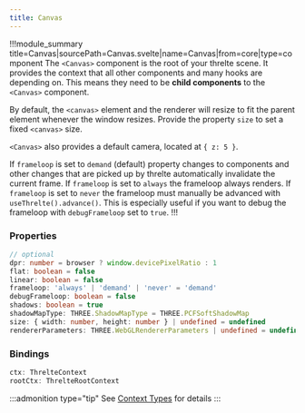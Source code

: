 ```yaml
---
title: Canvas
---
```


!!!module_summary title=Canvas|sourcePath=Canvas.svelte|name=Canvas|from=core|type=component
The `<Canvas>` component is the root of your threlte scene. It provides the context that all other components and many hooks are depending on. This means they need to be **child components** to the `<Canvas>` component.

By default, the `<canvas>` element and the renderer will resize to fit the parent element whenever the window resizes. Provide the property `size` to set a fixed `<canvas>` size.

`<Canvas>` also provides a default camera, located at `{ z: 5 }`.

If `frameloop` is set to `demand` (default) property changes to components and other changes that are picked up by threlte automatically invalidate the current frame.
If `frameloop` is set to `always` the frameloop always renders.
If `frameloop` is set to `never` the frameloop must manually be advanced with `useThrelte().advance()`. This is especially useful if you want to debug the frameloop with `debugFrameloop` set to `true`.
!!!

### Properties

```ts
// optional
dpr: number = browser ? window.devicePixelRatio : 1
flat: boolean = false
linear: boolean = false
frameloop: 'always' | 'demand' | 'never' = 'demand'
debugFrameloop: boolean = false
shadows: boolean = true
shadowMapType: THREE.ShadowMapType = THREE.PCFSoftShadowMap
size: { width: number, height: number } | undefined = undefined
rendererParameters: THREE.WebGLRendererParameters | undefined = undefined
```

### Bindings <!-- omit in toc -->

```ts
ctx: ThrelteContext
rootCtx: ThrelteRootContext
```

:::admonition type="tip"
See [Context Types](/types#context-types) for details
:::
